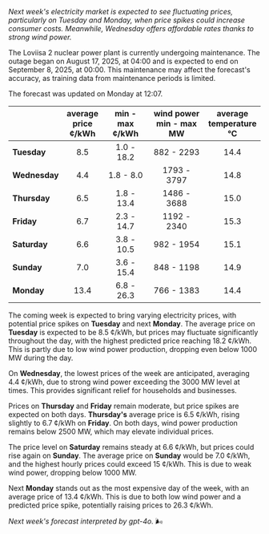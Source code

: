 *Next week's electricity market is expected to see fluctuating prices, particularly on Tuesday and Monday, when price spikes could increase consumer costs. Meanwhile, Wednesday offers affordable rates thanks to strong wind power.*

The Loviisa 2 nuclear power plant is currently undergoing maintenance. The outage began on August 17, 2025, at 04:00 and is expected to end on September 8, 2025, at 00:00. This maintenance may affect the forecast's accuracy, as training data from maintenance periods is limited.

The forecast was updated on Monday at 12:07.

|           | average<br>price<br>¢/kWh | min - max<br>¢/kWh | wind power<br>min - max<br>MW | average<br>temperature<br>°C |
|:-------------|:----------------:|:----------------:|:-------------:|:-------------:|
| **Tuesday**  | 8.5              | 1.0 - 18.2       | 882 - 2293    | 14.4          |
| **Wednesday**| 4.4              | 1.8 - 8.0        | 1793 - 3797   | 14.8          |
| **Thursday** | 6.5              | 1.8 - 13.4       | 1486 - 3688   | 15.0          |
| **Friday**   | 6.7              | 2.3 - 14.7       | 1192 - 2340   | 15.3          |
| **Saturday** | 6.6              | 3.8 - 10.5       | 982 - 1954    | 15.1          |
| **Sunday**   | 7.0              | 3.6 - 15.4       | 848 - 1198    | 14.9          |
| **Monday**   | 13.4             | 6.8 - 26.3       | 766 - 1383    | 14.4          |

The coming week is expected to bring varying electricity prices, with potential price spikes on **Tuesday** and next **Monday**. The average price on **Tuesday** is expected to be 8.5 ¢/kWh, but prices may fluctuate significantly throughout the day, with the highest predicted price reaching 18.2 ¢/kWh. This is partly due to low wind power production, dropping even below 1000 MW during the day.

On **Wednesday**, the lowest prices of the week are anticipated, averaging 4.4 ¢/kWh, due to strong wind power exceeding the 3000 MW level at times. This provides significant relief for households and businesses.

Prices on **Thursday** and **Friday** remain moderate, but price spikes are expected on both days. **Thursday's** average price is 6.5 ¢/kWh, rising slightly to 6.7 ¢/kWh on **Friday**. On both days, wind power production remains below 2500 MW, which may elevate individual prices.

The price level on **Saturday** remains steady at 6.6 ¢/kWh, but prices could rise again on **Sunday**. The average price on **Sunday** would be 7.0 ¢/kWh, and the highest hourly prices could exceed 15 ¢/kWh. This is due to weak wind power, dropping below 1000 MW.

Next **Monday** stands out as the most expensive day of the week, with an average price of 13.4 ¢/kWh. This is due to both low wind power and a predicted price spike, potentially raising prices to 26.3 ¢/kWh.

*Next week's forecast interpreted by gpt-4o.* 🌬️
